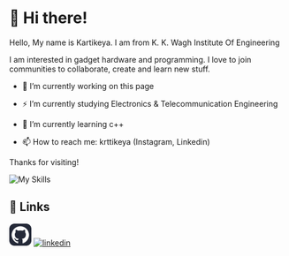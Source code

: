 # 👋 Hi there! 

 Hello, My name is Kartikeya. I am from K. K. Wagh Institute Of Engineering 

I am interested in gadget hardware and programming.
I love to join communities to collaborate, create and learn new stuff.

- 📝 I’m currently working on this page
- ⚡ I’m currently studying Electronics & Telecommunication Engineering
- 🌱 I’m currently learning c++

- 📫 How to reach me: krttikeya (Instagram, Linkedin)

Thanks for visiting!

![My Skills](https://skillicons.dev/icons?i=html,c,cpp,py,blender,matlab,arduino)

## 🔗 Links 
[<img src='https://github.com/tandpfun/skill-icons/raw/main/icons/Github-Dark.svg' alt='github' height='40'>](https://github.com/krttikeya) [<img src="https://skillicons.dev/icons?i=linkedin" alt='linkedin' height='40'>](https://www.linkedin.com/in/krttikeya/) 

